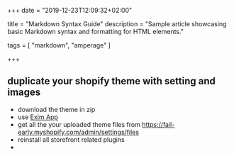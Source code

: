 +++
date = "2019-12-23T12:09:32+02:00"

title = "Markdown Syntax Guide"
description = "Sample article showcasing basic Markdown syntax and formatting for HTML elements."

tags = [
    "markdown",
    "amperage"
]

+++

## duplicate your shopify theme with setting and images

- download the theme in zip
- use [Exim App](https://apps.shopify.com/exim-export-import-pages-blogs-theme-settings)
- get all the your uploaded theme files from https://fail-early.myshopify.com/admin/settings/files
- reinstall all storefront related plugins
-
